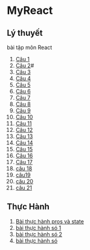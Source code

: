 # MyReact
## Lý thuyết
bài tập môn React
1. [Câu 1](https://codepen.io/dungnguyen104/pen/MWXqJXN)
2. [Câu 2]()#
3. [Câu 3](https://codepen.io/dungnguyen104/pen/MWXqJBN)
4. [Câu 4](https://codepen.io/dungnguyen104/pen/dyKqvEQ)
5. [Câu 5](https://codepen.io/dungnguyen104/pen/dyKqNgW)
6. [Câu 6](https://codepen.io/dungnguyen104/pen/dyKqvrQ)
7. [Câu 7](https://codepen.io/dungnguyen104/pen/MWXqpRm)
8. [Câu 8](https://codepen.io/dungnguyen104/pen/RwJYpvd)
9. [Câu 9](https://codepen.io/dungnguyen104/pen/PoadbEz)
10. [Câu 10](https://codepen.io/dungnguyen104/pen/NWzwxeV)
11. [Câu 11](https://codepen.io/dungnguyen104/pen/LYrOGqz)
12. [Câu 12](https://codepen.io/dungnguyen104/pen/QWxpJbP)
13. [Câu 13](https://codepen.io/dungnguyen104/pen/rNKGrMQ)
14. [Câu 14](https://codepen.io/dungnguyen104/pen/VwdzgbN)
15. [Câu 15](https://codepen.io/dungnguyen104/details/jOKGzVZ)
16. [Câu 16](https://codepen.io/dungnguyen104/pen/ExRwRLR)
17. [Câu 17](https://codepen.io/dungnguyen104/pen/gOKXPoK)
18. [câu 18]()
19. [câu19]()
20. [câu 20]()
21. [câu 21]()
## Thực Hành
1. [Bài thực hành pros và state](https://codesandbox.io/s/baikt-props-state-1c5849?file=/src/App.js)
2. [bài thực hành só 1]()
3. [bài thực hành só 2]()
4. [bài thực hành só ]()
